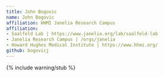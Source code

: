 ```yaml
---
title: John Bogovic
name: John Bogovic
affiliation: HHMI Janelia Research Campus
affiliation:
- Saalfeld Lab | https://www.janelia.org/lab/saalfeld-lab
- Janelia Research Campus | /orgs/janelia
- Howard Hughes Medical Institute | https://www.hhmi.org/
github: bogovicj
---
```


{% include warning/stub %}
